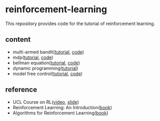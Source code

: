 # reinforcement-learning

This repository provides code for the tutorial of reinforcement learning.

## content

- multi-armed bandit([tutorial](https://zhuanlan.zhihu.com/p/31577741), [code]())
- mdp([tutorial](https://zhuanlan.zhihu.com/p/31613480), [code]())
- bellman equation([tutorial](https://zhuanlan.zhihu.com/p/31650439), [code]())
- dynamic programming([tutorial](https://zhuanlan.zhihu.com/p/31804601))
- model free control([tutorial](), [code]())

## reference

- UCL Course on RL([video](https://www.bilibili.com/video/av8912293/), [slide](http://www0.cs.ucl.ac.uk/staff/d.silver/web/Teaching.html))
- Reinforcement Learning: An Introduction([book](http://incompleteideas.net/book/bookdraft2017nov5.pdf))
- Algorithms for Reinforcement Learning([book](https://sites.ualberta.ca/~szepesva/papers/RLAlgsInMDPs.pdf))